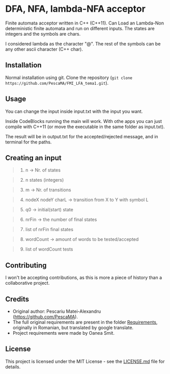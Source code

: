 # DFA, NFA, lambda-NFA acceptor

Finite automata acceptor written in C++ (C++11). Can Load an Lambda-Non deterministic finite automata and run on different inputs. The states are integers and the symbols are chars. 


I considered lambda as the character "@". The rest of the symbols can be any other ascii character (C++ char).

## Installation

Normal installation using git. Clone the repository (`git clone https://github.com/PescaMA/FMI_LFA_tema1.git`).

## Usage

You can change the input inside input.txt with the input you want.

Inside CodeBlocks running the main will work. With othe apps you can just compile with C++11 (or move the executable in the same folder as input.txt).

The result will be in output.txt for the accepted/rejected message, and in terminal for the paths.

## Creating an input

> 1. n -> Nr. of states

> 2. n states (integers)

> 3. m -> Nr. of transitions

> 4. nodeX nodeY charL -> transition from X to Y with symbol L

> 5. q0 -> initial(start) state

> 6. nrFin -> the number of final states

> 7. list of nrFin final states



> 8. wordCount -> amount of words to be tested/accepted

> 9. list of wordCount tests


## Contributing

I won't be accepting contributions, as this is more a piece of history than a collaborative project.

## Credits

- Original author: Pescariu Matei-Alexandru (https://github.com/PescaMA).
- The full original requirements are present in the folder [Requirements](/Requirements/), originally in Romanian, but translated by google translate.
- Project requirements were made by Oanea Smit.

## License

This project is licensed under the MIT License - see the [LICENSE.md](LICENSE.md) file for details.
